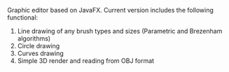 Graphic editor based on JavaFX. Current version includes the following functional:
  1. Line drawing of any brush types and sizes (Parametric and Brezenham algorithms)
  2. Circle drawing
  3. Curves drawing
  4. Simple 3D render and reading from OBJ format
